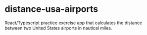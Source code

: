 # distance-usa-airports
React/Typescript practice exercise app that calculates the distance between two United States airports in nautical miles.
